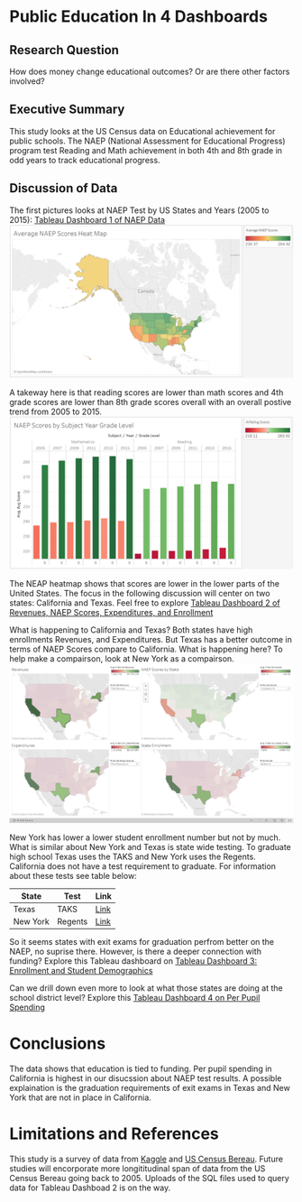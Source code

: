 # Public Education In 4 Dashboards #

## Research Question ##
How does money change educational outcomes? Or are there other factors involved?

## Executive Summary ##
This study looks at the US Census data on Educational achievement for public schools. The NAEP (National Assessment for Educational Progress) program test Reading and Math achievement in both 4th and 8th grade in odd years to track educational progress. 

## Discussion of Data ##
The first pictures looks at NAEP Test by US States and Years (2005 to 2015): [Tableau Dashboard 1 of NAEP Data](https://public.tableau.com/profile/david2973#!/vizhome/NAEPScores2005to2015/NAEPScores?publish=yes)
![NAEP Scores](https://github.com/yuchild/Public_Education_In_3_Dashboards/blob/master/Pics/naep_scores.png)

A takeway here is that reading scores are lower than math scores and 4th grade scores are lower than 8th grade scores overall with an overall postive trend from 2005 to 2015.
![NAEP Scores by Subject Year Grade Level](https://github.com/yuchild/Public_Education_In_3_Dashboards/blob/master/Pics/naep_scores_subject_year_grade_level.png)

The NEAP heatmap shows that scores are lower in the lower parts of the United States. The focus in the following discussion will center on two states: California and Texas. Feel free to explore [Tableau Dashboard 2 of Revenues, NAEP Scores, Expenditures, and Enrollment](https://public.tableau.com/profile/david2973#!/vizhome/EnrollmentScoresRevenuesExpenditures/RevenueScoresExpenditureandEnrollment?publish=yes)

What is happening to California and Texas? Both states have high enrollments Revenues, and Expenditures. But Texas has a better outcome in terms of NAEP Scores compare to California. What is happening here? To help make a compairson, look at New York as a compairson. 
![Snapshot of California, Texas, and New York Compairson](https://github.com/yuchild/Public_Education_In_3_Dashboards/blob/master/Pics/rev_NAEP_exp_enroll.png)

New York has lower a lower student enrollment number but not by much. What is similar about New York and Texas is state wide testing. To graduate high school Texas uses the TAKS and New York uses the Regents. California does not have a test requirement to graduate. For information about these tests see table below:

|State|Test|Link|
|---|---|---|
|Texas|TAKS|[Link](https://en.wikipedia.org/wiki/State_of_Texas_Assessments_of_Academic_Readiness)|
|New York|Regents|[Link](https://en.wikipedia.org/wiki/Regents_Examinations)|

So it seems states with exit exams for graduation perfrom better on the NAEP, no suprise there. However, is there a deeper connection with funding? Explore this Tableau dashboard on [Tableau Dashboard 3: Enrollment and Student Demographics](https://public.tableau.com/profile/david2973#!/vizhome/StudentDemographicsbyState/EnrollmentandStudentDemographics?publish=yes)

Can we drill down even more to look at what those states are doing at the school district level? Explore this [Tableau Dashboard 4 on Per Pupil Spending](https://public.tableau.com/profile/david2973#!/vizhome/CensusDataByDistricts/PerPupilDashboard?publish=yes)

# Conclusions #
The data shows that education is tied to funding. Per pupil spending in California is highest in our disucssion about NAEP test results. A possible explaination is the graduation requirements of exit exams in Texas and New York that are not in place in California. 

# Limitations and References #
This study is a survey of data from [Kaggle](https://www.kaggle.com/noriuk/us-education-datasets-unification-project) and [US Census Bereau](https://www.census.gov/data/tables/2015/econ/school-finances/secondary-education-finance.html). Future studies will encorporate more longititudinal span of data from the US Census Bereau going back to 2005. Uploads of the SQL files used to query data for Tableau Dashboad 2 is on the way. 
